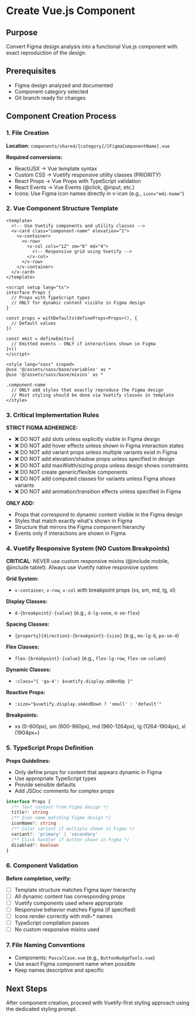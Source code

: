# Create Vue.js Component

## Purpose

Convert Figma design analysis into a functional Vue.js component with exact reproduction of the design.

## Prerequisites

- Figma design analyzed and documented
- Component category selected
- Git branch ready for changes

## Component Creation Process

### 1. File Creation

**Location**: `components/shared/[category]/[FigmaComponentName].vue`

**Required conversions:**

- React/JSX → Vue template syntax
- Custom CSS → Vuetify responsive utility classes (PRIORITY)
- React Props → Vue Props with TypeScript validation
- React Events → Vue Events (@click, @input, etc.)
- Icons: Use Figma icon names directly in v-icon (e.g., `icon="mdi-home"`)

### 2. Vue Component Structure Template

```vue
<template>
  <!-- Use Vuetify components and utility classes -->
  <v-card class="component-name" elevation="1">
    <v-container>
      <v-row>
        <v-col cols="12" sm="6" md="4">
          <!-- Responsive grid using Vuetify -->
        </v-col>
      </v-row>
    </v-container>
  </v-card>
</template>

<script setup lang="ts">
interface Props {
  // Props with TypeScript types
  // ONLY for dynamic content visible in Figma design
}

const props = withDefaults(defineProps<Props>(), {
  // Default values
})

const emit = defineEmits<{
  // Emitted events - ONLY if interactions shown in Figma
}>()
</script>

<style lang="sass" scoped>
@use '@/assets/sass/base/variables' as *
@use '@/assets/sass/base/mixins' as *

.component-name
  // ONLY add styles that exactly reproduce the Figma design
  // Most styling should be done via Vuetify classes in template
</style>
```

### 3. Critical Implementation Rules

**STRICT FIGMA ADHERENCE:**

- ❌ DO NOT add slots unless explicitly visible in Figma design
- ❌ DO NOT add hover effects unless shown in Figma interaction states
- ❌ DO NOT add variant props unless multiple variants exist in Figma
- ❌ DO NOT add elevation/shadow props unless specified in design
- ❌ DO NOT add maxWidth/sizing props unless design shows constraints
- ❌ DO NOT create generic/flexible components
- ❌ DO NOT add computed classes for variants unless Figma shows variants
- ❌ DO NOT add animation/transition effects unless specified in Figma

**ONLY ADD:**

- Props that correspond to dynamic content visible in the Figma design
- Styles that match exactly what's shown in Figma
- Structure that mirrors the Figma component hierarchy
- Events only if interactions are shown in Figma

### 4. Vuetify Responsive System (NO Custom Breakpoints)

**CRITICAL**: NEVER use custom responsive mixins (@include mobile, @include tablet). Always use Vuetify native responsive system:

**Grid System:**

- `v-container`, `v-row`, `v-col` with breakpoint props (xs, sm, md, lg, xl)

**Display Classes:**

- `d-{breakpoint}-{value}` (e.g., `d-lg-none`, `d-sm-flex`)

**Spacing Classes:**

- `{property}{direction}-{breakpoint}-{size}` (e.g., `ma-lg-8`, `pa-sm-4`)

**Flex Classes:**

- `flex-{breakpoint}-{value}` (e.g., `flex-lg-row`, `flex-sm-column`)

**Dynamic Classes:**

- `:class="{ 'ga-4': $vuetify.display.mdAndUp }"`

**Reactive Props:**

- `:size="$vuetify.display.smAndDown ? 'small' : 'default'"`

**Breakpoints:**

- xs (0-600px), sm (600-960px), md (960-1264px), lg (1264-1904px), xl (1904px+)

### 5. TypeScript Props Definition

**Props Guidelines:**

- Only define props for content that appears dynamic in Figma
- Use appropriate TypeScript types
- Provide sensible defaults
- Add JSDoc comments for complex props

```typescript
interface Props {
  /** Text content from Figma design */
  title?: string
  /** Icon name matching Figma design */
  iconName?: string
  /** Color variant if multiple shown in Figma */
  variant?: 'primary' | 'secondary'
  /** Click handler if button shown in Figma */
  disabled?: boolean
}
```

### 6. Component Validation

**Before completion, verify:**

- [ ] Template structure matches Figma layer hierarchy
- [ ] All dynamic content has corresponding props
- [ ] Vuetify components used where appropriate
- [ ] Responsive behavior matches Figma (if specified)
- [ ] Icons render correctly with mdi-\* names
- [ ] TypeScript compilation passes
- [ ] No custom responsive mixins used

### 7. File Naming Conventions

- Components: `PascalCase.vue` (e.g., `ButtonNudgeTools.vue`)
- Use exact Figma component name when possible
- Keep names descriptive and specific

## Next Steps

After component creation, proceed with Vuetify-first styling approach using the dedicated styling prompt.
